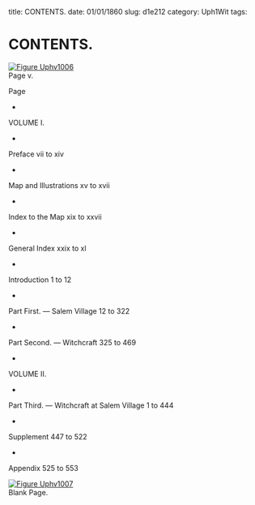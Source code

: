 title: CONTENTS.
date: 01/01/1860
slug: d1e212
category: Uph1Wit
tags: 


<div markdown class="doc" id="d1e212">


# CONTENTS.

<span markdown class="figure">[![Figure Uphv1006](archives/upham/gifs/Uphv1006.gif)](archives/upham/large/Uphv1006.jpg)<br>Page v.</span>

Page

* 
VOLUME I.
 
* 
Preface vii to xiv

* 
Map and Illustrations xv to xvii

* 
Index to the Map xix to xxvii

* 
General Index xxix to xl

* 
Introduction 1 to 12

* 
Part First. — Salem Village 12 to 322

* 
Part Second. — Witchcraft 325 to 469

* 
VOLUME II.
 
* 
Part Third. — Witchcraft at Salem Village 1 to 444

* 
Supplement 447 to 522

* 
Appendix 525 to 553

<span markdown class="figure">[![Figure Uphv1007](archives/upham/gifs/Uphv1007.gif)](archives/upham/large/Uphv1007.jpg)<br>Blank Page.</span>

</div>